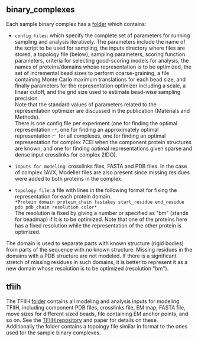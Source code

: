 ## binary_complexes
Each sample binary complex has a [folder](binary_complexes/) which contains:

- `config files`: which specify the complete set of parameters for running sampling and analysis iteratively. The parameters include the name
of the script to be used for sampling, the inputs directory where files are stored, a topology file (below), sampling parameters, scoring function 
parameters, criteria for selecting good-scoring models for analysis, the names of proteins/domains whose representation is to be optimized, 
the set of incremental bead sizes to perform coarse-graining, a file containing Monte Carlo maximum translations for each bead size, and finally 
parameters for the representation optimizer including a scale, a linear cutoff, and the grid size used to estimate bead-wise sampling 
precision.\
Note that the standard values of parameters related to the representation optimizer are discussed in the publication (Materials and Methods).\
There is one config file per experiment (one for finding the optimal representation `r*`, one for finding an approximately optimal representation `r'` for all complexes, one for 
finding an optimal representation for complex 7CEI when the component protein structures are known, and one for finding optimal representations given sparse and dense input crosslinks for complex 2IDO).

- `inputs for modeling`: crosslinks files, FASTA and PDB files. In the case of complex 1AVX, Modeller files are also present since missing residues were added to both proteins in the complex. 

- `topology file`: a file with lines in the following format for fixing the representation for each protein domain.\
`*Protein domain protein_chain fastakey start_residue end_residue pdb pdb_chain resolution color*`\
The resolution is fixed by giving a number or specified as "bm" (stands for beadmap) if it is to be optimized. Note that one of the proteins here has a fixed resolution while the representation of the other protein is optimized. 

The domain is used to separate parts with known structure (rigid bodies) from parts of the sequence with no known structure.
Missing residues in the domains with a PDB structure are not modeled. If there is a significant stretch of missing residues in such domains, it is better to represent it as a new domain whose resolution is to be optimized (resolution "bm"). 

## tfiih
The TFIIH [folder](tfiih/) contains all modeling and analysis inputs for modeling TFIIH, including component PDB files, crosslinks file, EM map, FASTA file, move sizes for different sized beads, file containing EM anchor points, and so on. See the [TFIIH repository](https://salilab.org/tfiih) and paper for details on these.\
Additionally the folder contains a topology file similar in format to the ones used for the sample binary complexes. 

